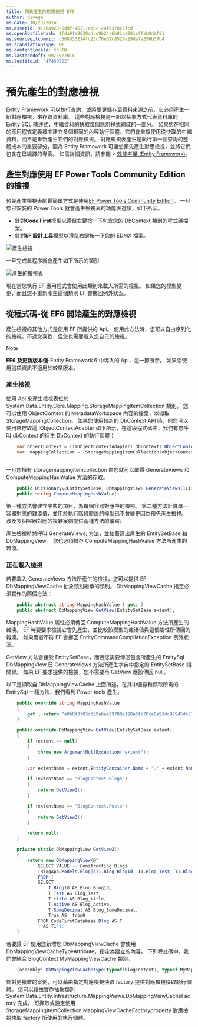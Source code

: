```yaml
---
title: 預先產生的對應檢視-EF6
author: divega
ms.date: 10/23/2016
ms.assetid: 917ba9c8-6ddf-4631-ab8c-c4fb378c2fcd
ms.openlocfilehash: 1fda9fe9638adce9b24a6b81aa081effeb0def81
ms.sourcegitcommit: c568d33214fc25c76e02c8529a29da7a356b37b4
ms.translationtype: MT
ms.contentlocale: zh-TW
ms.lasthandoff: 09/30/2018
ms.locfileid: "47459522"
---
```

# <a name="pre-generated-mapping-views"></a>預先產生的對應檢視
Entity Framework 可以執行查詢，或將變更儲存至資料來源之前，它必須產生一組對應檢視，來存取資料庫。 這些對應檢視是一組以抽象方式代表資料庫的 Entity SQL 陳述式，中繼資料的快取每個應用程式網域的一部分。 如果您在相同的應用程式定義域中建立多個相同的內容執行個體，它們會重複使用從快取的中繼資料，而不是重新產生它們的對應檢視。 對應檢視表產生是執行第一個查詢的整體成本的重要部分，因為 Entity Framework 可讓您預先產生對應檢視，並將它們包含在已編譯的專案。 如需詳細資訊，請參閱 <<c0> [ 效能考量 (Entity Framework)](~/ef6/fundamentals/performance/perf-whitepaper.md)。

## <a name="generating-mapping-views-with-the-ef-power-tools-community-edition"></a>產生對應使用 EF Power Tools Community Edition 的檢視

預先產生檢視表的最簡單方式是使用[EF Power Tools Community Edition](https://marketplace.visualstudio.com/items?itemName=ErikEJ.EntityFramework6PowerToolsCommunityEdition)。 一旦您已安裝的 Power Tools 就會產生檢視表的功能表選項，如下所示。

-   針對**Code First**模型以滑鼠右鍵按一下包含您的 DbContext 類別的程式碼檔案。
-   針對**EF 設計工具**模型以滑鼠右鍵按一下您的 EDMX 檔案。

![產生檢視](~/ef6/media/generateviews.png)

一旦完成此程序就會產生如下所示的類別

![產生的檢視表](~/ef6/media/generatedviews.png)

現在當您執行 EF 應用程式會使用此類別來載入所需的檢視。 如果您的模型變更，而且您不重新產生這個類別 EF 會擲回例外狀況。

## <a name="generating-mapping-views-from-code---ef6-onwards"></a>從程式碼-從 EF6 開始產生的對應檢視

產生檢視的其他方式是使用 EF 所提供的 Api。 使用此方法時，您可以自由序列化的檢視，不過您喜歡，但您也需要載入您自己的檢視。

> [!NOTE]
> **EF6 及更新版本僅**-Entity Framework 6 中導入的 Api，這一節所示。 如果您使用這項資訊不適用於較早版本。

### <a name="generating-views"></a>產生檢視

使用 Api 來產生檢視表位於 System.Data.Entity.Core.Mapping.StorageMappingItemCollection 類別。 您可以使用 ObjectContext 的 MetadataWorkspace 內容的檔案，以擷取 StorageMappingCollection。 如果您使用較新的 DbContext API 時，則您可以使用來存取這 IObjectContextAdapter 如下所示，在這段程式碼中，我們有您呼叫 dbContext 的衍生 DbContext 的執行個體：

``` csharp
    var objectContext = ((IObjectContextAdapter) dbContext).ObjectContext;
    var  mappingCollection = (StorageMappingItemCollection)objectContext.MetadataWorkspace
                                                                        .GetItemCollection(DataSpace.CSSpace);
```

一旦您擁有 storagemappingitemcollection 由您就可以取得 GenerateViews 和 ComputeMappingHashValue 方法的存取。

``` csharp
    public Dictionary\<EntitySetBase, DbMappingView> GenerateViews(IList<EdmSchemaError> errors)
    public string ComputeMappingHashValue()
```

第一種方法會建立字典的項目，為每個容器對應中的檢視。 第二種方法計算單一容器對應的雜湊值，並用於執行階段驗證的模型已不會變更因為預先產生檢視。 涉及多個容器對應的複雜案例提供兩種方法的覆寫。

產生檢視時將呼叫 GenerateViews; 方法，並接著寫出產生的 EntitySetBase 和 DbMappingView。 您也必須儲存 ComputeMappingHashValue 方法所產生的雜湊。

### <a name="loading-views"></a>正在載入檢視

若要載入 GenerateViews 方法所產生的檢視，您可以提供 EF DbMappingViewCache 抽象類別繼承的類別。 DbMappingViewCache 指定必須實作的兩個方法：

``` csharp
    public abstract string MappingHashValue { get; }
    public abstract DbMappingView GetView(EntitySetBase extent);
```

MappingHashValue 屬性必須傳回 ComputeMappingHashValue 方法所產生的雜湊。 EF 時要要求檢視它會先產生，並比較該模型的雜湊值與這個屬性所傳回的雜湊。 如果兩者不符 EF 會擲回 EntityCommandCompilationException 例外狀況。

GetView 方法會接受 EntitySetBase，而且您需要傳回包含所產生的 EntitySql DbMappingVIew 已 GenerateViews 方法所產生字典中指定的 EntitySetBase 相關聯。 如果 EF 要求提供的檢視，您不需要再 GetView 應該傳回 null。

以下是擷取自 DbMappingViewCache 上面所述，在其中儲存和擷取所需的 EntitySql 一種方法，我們看到 Power tools 產生。

``` csharp
    public override string MappingHashValue
    {
        get { return "a0b843f03dd29abee99789e190a6fb70ce8e93dc97945d437d9a58fb8e2afd2e"; }
    }

    public override DbMappingView GetView(EntitySetBase extent)
    {
        if (extent == null)
        {
            throw new ArgumentNullException("extent");
        }

        var extentName = extent.EntityContainer.Name + "." + extent.Name;

        if (extentName == "BlogContext.Blogs")
        {
            return GetView2();
        }

        if (extentName == "BlogContext.Posts")
        {
            return GetView3();
        }

        return null;
    }

    private static DbMappingView GetView2()
    {
        return new DbMappingView(@"
            SELECT VALUE -- Constructing Blogs
            [BlogApp.Models.Blog](T1.Blog_BlogId, T1.Blog_Test, T1.Blog_title, T1.Blog_Active, T1.Blog_SomeDecimal)
            FROM (
            SELECT
                T.BlogId AS Blog_BlogId,
                T.Test AS Blog_Test,
                T.title AS Blog_title,
                T.Active AS Blog_Active,
                T.SomeDecimal AS Blog_SomeDecimal,
                True AS _from0
            FROM CodeFirstDatabase.Blog AS T
            ) AS T1");
    }
```

若要讓 EF 使用您新增您 DbMappingViewCache 會使用 DbMappingViewCacheTypeAttribute，指定為建立的內容。 下列程式碼中，我們會結合 BlogContext MyMappingViewCache 類別。

``` csharp
    [assembly: DbMappingViewCacheType(typeof(BlogContext), typeof(MyMappingViewCache))]
```

針對更複雜的案例，可以藉由指定對應檢視快取 factory 提供對應檢視快取執行個體。 這可以藉由實作抽象類別 System.Data.Entity.Infrastructure.MappingViews.DbMappingViewCacheFactory 完成。 可擷取或設定使用 StorageMappingItemCollection.MappingViewCacheFactoryproperty 對應檢視快取 factory 所使用的執行個體。

